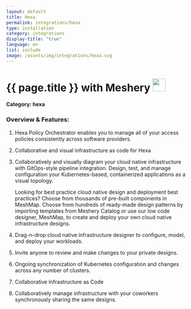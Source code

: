 ```yaml
---
layout: default
title: Hexa
permalink: integrations/hexa
type: installation
category: integrations
display-title: "true"
language: en
list: include
image: /assets/img/integrations/hexa.svg
---
```


<h1>{{ page.title }} with Meshery <img src="{{ page.image }}" style="width: 35px; height: 35px;" /></h1>


#### Category: hexa

### Overview & Features:
1. Hexa Policy Orchestrator enables you to manage all of your access policies consistently across software providers.

2. Collaborative and visual infrastructure as code for Hexa

4. 
    Collaboratively and visually diagram your cloud native infrastructure with GitOps-style pipeline integration. Design, test, and manage configuration your Kubernetes-based, containerized applications as a visual topology.



    Looking for best practice cloud native design and deployment best practices? Choose from thousands of pre-built components in MeshMap. Choose from hundreds of ready-made design patterns by importing templates from Meshery Catalog or use our low code designer, MeshMap, to create and deploy your own cloud native infrastructure designs.



5. Drag-n-drop cloud native infrastructure designer to configure, model, and deploy your workloads.

6. Invite anyone to review and make changes to your private designs.

7. Ongoing synchronization of Kubernetes configuration and changes across any number of clusters.

8. Collaborative Infrastructure as Code

9. Collaboratively manage infrastructure with your coworkers synchronously sharing the same designs.

